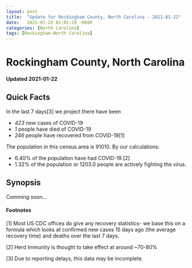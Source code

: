 ```yaml
---
layout: post
title:  "Update for Rockingham County, North Carolina - 2021-01-22"
date:   2021-01-22 01:01:29 -0600
categories: [North Carolina]
tags: [Rockingham-North Carolina]
---
```


# Rockingham County, North Carolina
#### Updated 2021-01-22

## Quick Facts

In the last 7 days[3] we project there have been
- *423* new cases of COVID-19
- *1* people have died of COVID-19
- *246* people have recovered from COVID-19[1]

The population in this census area is 91010. By our calculations:
- 6.40% of the population have had COVID-19.[2]
- 1.32% of the population or 1203.0 people are actively fighting the virus.

## Synopsis

Comming soon...


#### Footnotes

[1] Most US CDC offices do give any recovery statistics- we base this on a formula which looks at confirmed new cases
15 days ago (the average recovery time) and deaths over the last 7 days.

[2] Herd Immunity is thought to take effect at around ~70-80%

[3] Due to reporting delays, this data may be incomplete.
 
    
